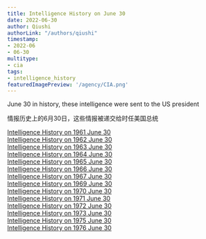 ```yaml
---
title: Intelligence History on June 30
date: 2022-06-30
author: Qiushi 
authorLink: "/authors/qiushi"
timestamp: 
- 2022-06
- 06-30
multitype: 
- cia
tags: 
- intelligence_history
featuredImagePreview: '/agency/CIA.png'
---
```



June 30 in history, these intelligence were sent to the US president

情报历史上的6月30日，这些情报被递交给时任美国总统

<!--more-->







[Intelligence History on 1961 June 30](/dailybrief/1961-06-30)   
[Intelligence History on 1962 June 30](/dailybrief/1962-06-30)   
[Intelligence History on 1963 June 30](/dailybrief/1963-06-30)   
[Intelligence History on 1964 June 30](/dailybrief/1964-06-30)   
[Intelligence History on 1965 June 30](/dailybrief/1965-06-30)   
[Intelligence History on 1966 June 30](/dailybrief/1966-06-30)   
[Intelligence History on 1967 June 30](/dailybrief/1967-06-30)   
[Intelligence History on 1969 June 30](/dailybrief/1969-06-30)   
[Intelligence History on 1970 June 30](/dailybrief/1970-06-30)   
[Intelligence History on 1971 June 30](/dailybrief/1971-06-30)   
[Intelligence History on 1972 June 30](/dailybrief/1972-06-30)   
[Intelligence History on 1973 June 30](/dailybrief/1973-06-30)   
[Intelligence History on 1975 June 30](/dailybrief/1975-06-30)   
[Intelligence History on 1976 June 30](/dailybrief/1976-06-30)   
